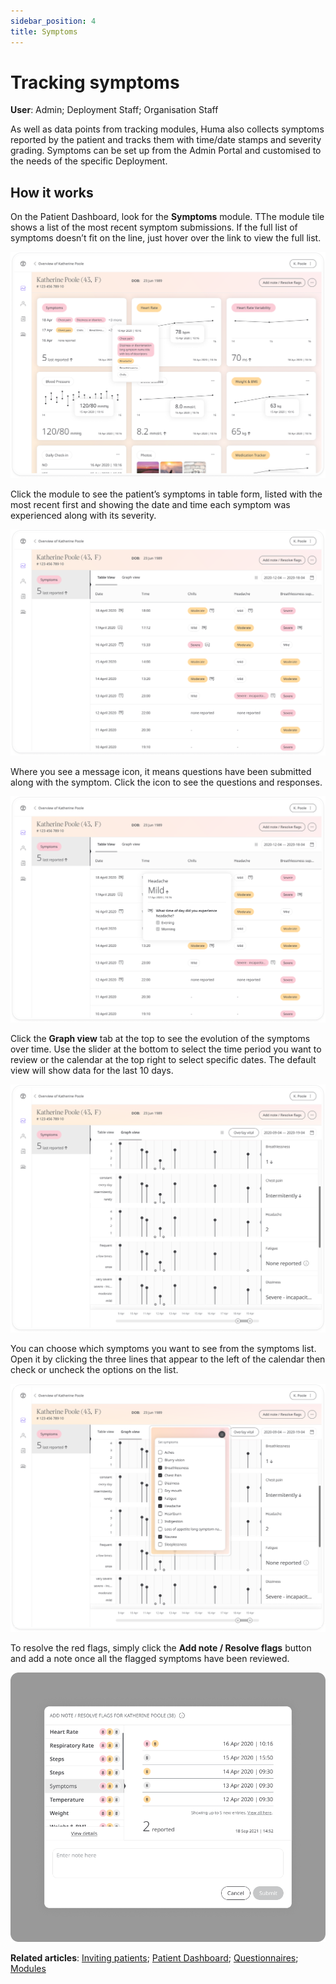```yaml
---
sidebar_position: 4
title: Symptoms
---
```

# Tracking symptoms
**User**: Admin; Deployment Staff; Organisation Staff

As well as data points from tracking modules, Huma also collects symptoms reported by the patient and tracks them with time/date stamps and severity grading. Symptoms can be set up from the Admin Portal and customised to the needs of the specific Deployment.
## How it works​
On the Patient Dashboard, look for the **Symptoms** module. TThe module tile shows a list of the most recent symptom submissions. If the full list of symptoms doesn’t fit on the line, just hover over the link to view the full list. 

![Patient Dashboard](./assets/TrackSymptoms01.png)

Click the module to see the patient’s symptoms in table form, listed with the most recent first and showing the date and time each symptom was experienced along with its severity. 

![Patient Dashboard](./assets/TrackSymptoms02.png)

Where you see a message icon, it means questions have been submitted along with the symptom. Click the icon to see the questions and responses.

![Patient Dashboard](./assets/TrackSymptoms03.png)

Click the **Graph view** tab at the top to see the evolution of the symptoms over time. Use the slider at the bottom to select the time period you want to review or the calendar at the top right to select specific dates. The default view will show data for the last 10 days.

![Patient Dashboard](./assets/TrackSymptoms04.png)

You can choose which symptoms you want to see from the symptoms list. Open it by clicking the three lines that appear to the left of the calendar then check or uncheck the options on the list.

![Patient Dashboard](./assets/TrackSymptoms05.png)

To resolve the red flags, simply click the **Add note / Resolve flags** button and add a note once all the flagged symptoms have been reviewed.

![Resolve flags](./assets/TrackSymptoms06.png)

**Related articles**: [Inviting patients](../roles-and-permissions/inviting-patients.md); [Patient Dashboard](./patient-dashboard.md); [Questionnaires](./questionnaires.md); [Modules](./modules.md)
